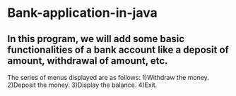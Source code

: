 # Bank-application-in-java
## In this program, we will add some basic functionalities of a bank account like a deposit of amount, withdrawal of amount, etc.

The series of menus displayed are as follows:
1)Withdraw the money.
2)Deposit the money.
3)Display the balance.
4)Exit.
